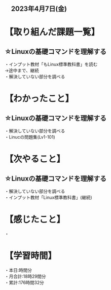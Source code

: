 ## 　2023年4月7日(金)
# 【取り組んだ課題一覧】
## ☆Linuxの基礎コマンドを理解する
・インプット教材「もLinux標準教科書」を読む<br>
→途中まで、継続<br>
・解決していない部分を調べる
# 【わかったこと】
## ☆Linuxの基礎コマンドを理解する
・解決していない部分を調べる<br>
・Linucの問題集(Lv1-101)
# 【次やること】
## ☆Linuxの基礎コマンドを理解する
・解決していない部分を調べる<br>
・インプット教材「Linux標準教科書」(継続)
# 【感じたこと】
・
# 【学習時間】
・本日:時間分<br>
・月合計:18時29間分<br>
・累計:176時間32分
